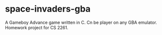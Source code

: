 # space-invaders-gba
A Gameboy Advance game written in C. Cn be player on any GBA emulator. Homework project for CS 2261.
